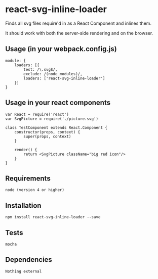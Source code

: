 # react-svg-inline-loader

Finds all svg files require'd in as a React Component and inlines them.

It should work with both the server-side rendering and on the browser.

## Usage (in your webpack.config.js)

	module: {
		loaders: [{
			test: /\.svg$/,
			exclude: /(node_modules)/,
			loaders: ['react-svg-inline-loader']
		}]
	}
	
## Usage in your react components

	var React = require('react')
	var SvgPicture = require('./picture.svg')

	class TestComponent extends React.Component {
		constructor(props, context) {
			super(props, context)
		}

		render() {
			return <SvgPicture className="big red icon"/>
		}
	}


## Requirements

    node (version 4 or higher)


## Installation

    npm install react-svg-inline-loader --save
	
	
## Tests

    mocha
	
	
## Dependencies

	Nothing external
